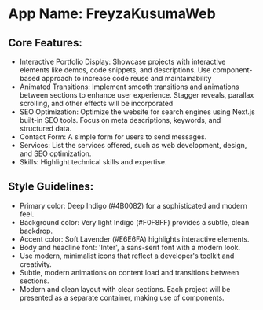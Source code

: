 # **App Name**: FreyzaKusumaWeb

## Core Features:

- Interactive Portfolio Display: Showcase projects with interactive elements like demos, code snippets, and descriptions. Use component-based approach to increase code reuse and maintainability
- Animated Transitions: Implement smooth transitions and animations between sections to enhance user experience. Stagger reveals, parallax scrolling, and other effects will be incorporated
- SEO Optimization: Optimize the website for search engines using Next.js built-in SEO tools. Focus on meta descriptions, keywords, and structured data.
- Contact Form: A simple form for users to send messages.
- Services: List the services offered, such as web development, design, and SEO optimization.
- Skills: Highlight technical skills and expertise.

## Style Guidelines:

- Primary color: Deep Indigo (#4B0082) for a sophisticated and modern feel.
- Background color: Very light Indigo (#F0F8FF) provides a subtle, clean backdrop.
- Accent color: Soft Lavender (#E6E6FA) highlights interactive elements.
- Body and headline font: 'Inter', a sans-serif font with a modern look.
- Use modern, minimalist icons that reflect a developer's toolkit and creativity.
- Subtle, modern animations on content load and transitions between sections.
- Modern and clean layout with clear sections. Each project will be presented as a separate container, making use of components.
